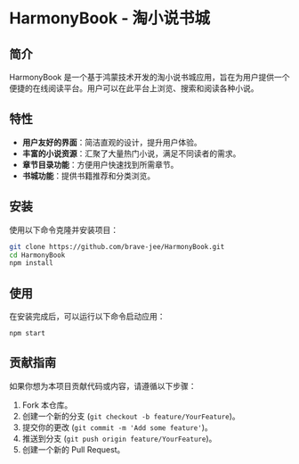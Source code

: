 # HarmonyBook - 淘小说书城

## 简介
HarmonyBook 是一个基于鸿蒙技术开发的淘小说书城应用，旨在为用户提供一个便捷的在线阅读平台。用户可以在此平台上浏览、搜索和阅读各种小说。

## 特性
- **用户友好的界面**：简洁直观的设计，提升用户体验。
- **丰富的小说资源**：汇聚了大量热门小说，满足不同读者的需求。
- **章节目录功能**：方便用户快速找到所需章节。
- **书城功能**：提供书籍推荐和分类浏览。

## 安装
使用以下命令克隆并安装项目：

```bash
git clone https://github.com/brave-jee/HarmonyBook.git
cd HarmonyBook
npm install
```

## 使用

在安装完成后，可以运行以下命令启动应用：

```
npm start
```

## 贡献指南

如果你想为本项目贡献代码或内容，请遵循以下步骤：

1. Fork 本仓库。
2. 创建一个新的分支 (`git checkout -b feature/YourFeature`)。
3. 提交你的更改 (`git commit -m 'Add some feature'`)。
4. 推送到分支 (`git push origin feature/YourFeature`)。
5. 创建一个新的 Pull Request。